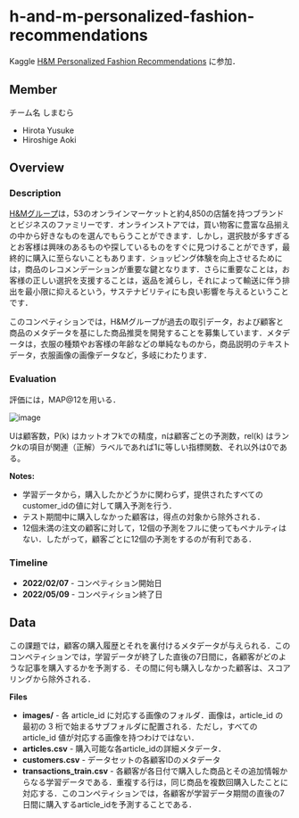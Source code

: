 # h-and-m-personalized-fashion-recommendations

Kaggle [H&M Personalized Fashion Recommendations](https://www.kaggle.com/c/h-and-m-personalized-fashion-recommendations) に参加．


## Member

チーム名 しまむら

* Hirota Yusuke
* Hiroshige Aoki

## Overview

### Description


[H&Mグループ](https://www.hmgroup.com/)は，53のオンラインマーケットと約4,850の店舗を持つブランドとビジネスのファミリーです．オンラインストアでは，買い物客に豊富な品揃えの中から好きなものを選んでもらうことができます．しかし，選択肢が多すぎるとお客様は興味のあるものや探しているものをすぐに見つけることができず，最終的に購入に至らないこともあります．ショッピング体験を向上させるためには，商品のレコメンデーションが重要な鍵となります．さらに重要なことは，お客様の正しい選択を支援することは，返品を減らし，それによって輸送に伴う排出を最小限に抑えるという，サステナビリティにも良い影響を与えるということです．

このコンペティションでは，H&Mグループが過去の取引データ，および顧客と商品のメタデータを基にした商品推奨を開発することを募集しています．メタデータは，衣服の種類やお客様の年齢などの単純なものから，商品説明のテキストデータ，衣服画像の画像データなど，多岐にわたります．


### Evaluation

評価には，MAP@12を用いる．

![image](https://user-images.githubusercontent.com/79825066/157477416-3f520bf1-8a77-415b-8ba0-9ade2481cb52.png)

Uは顧客数，P(k) はカットオフkでの精度，nは顧客ごとの予測数，rel(k) はランクkの項目が関連（正解）ラベルであれば1に等しい指標関数、それ以外は0である。

**Notes:**

* 学習データから，購入したかどうかに関わらず，提供されたすべてのcustomer_idの値に対して購入予測を行う．
* テスト期間中に購入しなかった顧客は，得点の対象から除外される．
* 12個未満の注文の顧客に対して，12個の予測をフルに使ってもペナルティはない．したがって，顧客ごとに12個の予測をするのが有利である．


### Timeline


* **2022/02/07** - コンペティション開始日
* **2022/05/09** - コンペティション終了日


## Data

この課題では，顧客の購入履歴とそれを裏付けるメタデータが与えられる．このコンペティションでは，学習データが終了した直後の7日間に，各顧客がどのような記事を購入するかを予測する．その間に何も購入しなかった顧客は、スコアリングから除外される．

**Files**

* **images/** - 各 article_id に対応する画像のフォルダ．画像は，article_id の最初の 3 桁で始まるサブフォルダに配置される．ただし，すべての article_id 値が対応する画像を持つわけではない．
* **articles.csv** - 購入可能な各article_idの詳細メタデータ．
* **customers.csv** - データセットの各顧客IDのメタデータ
* **transactions_train.csv** - 各顧客が各日付で購入した商品とその追加情報からなる学習データである．重複する行は，同じ商品を複数回購入したことに対応する．このコンペティションでは，各顧客が学習データ期間の直後の7日間に購入するarticle_idを予測することである．
